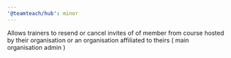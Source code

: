 ```yaml
---
'@teamteach/hub': minor
---
```


Allows trainers to resend or cancel invites of of member from course hosted by their organisation or an organisation affiliated to theirs ( main organisation admin )

